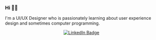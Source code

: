 ### Hi 👋🏻

I'm a UI/UX Designer who is passionately learning about user experience design and sometimes computer programming.
<div id="header" align="center">
  <div id="badges">
  <a href="https://www.linkedin.com/in/nurpitasari/">
    <img src="https://img.shields.io/badge/LinkedIn-blue?style=for-the-badge&logo=linkedin&logoColor=white" alt="LinkedIn Badge"/>
  </a>
  </div>
</div>
<img src="https://komarev.com/ghpvc/?username=nurpitaa&style=flat-square&color=blue" alt=""/>
